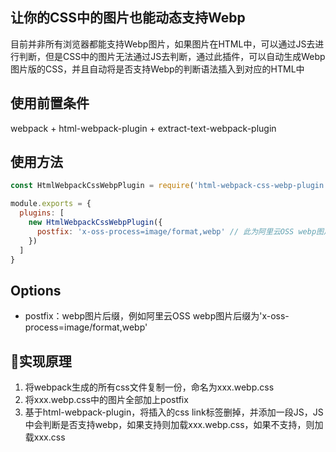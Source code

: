 ## 让你的CSS中的图片也能动态支持Webp
目前并非所有浏览器都能支持Webp图片，如果图片在HTML中，可以通过JS去进行判断，但是CSS中的图片无法通过JS去判断，通过此插件，可以自动生成Webp图片版的CSS，并且自动将是否支持Webp的判断语法插入到对应的HTML中

## 使用前置条件
webpack + html-webpack-plugin + extract-text-webpack-plugin

## 使用方法

``` javascript
const HtmlWebpackCssWebpPlugin = require('html-webpack-css-webp-plugin');

module.exports = {
  plugins: [
    new HtmlWebpackCssWebpPlugin({
      postfix: 'x-oss-process=image/format,webp' // 此为阿里云OSS webp图片后缀，其他OSS自行查询文档
    })
  ]
}
```

## Options
* postfix：webp图片后缀，例如阿里云OSS webp图片后缀为'x-oss-process=image/format,webp'

## 实现原理
1. 将webpack生成的所有css文件复制一份，命名为xxx.webp.css
2. 将xxx.webp.css中的图片全部加上postfix
3. 基于html-webpack-plugin，将插入的css link标签删掉，并添加一段JS，JS中会判断是否支持webp，如果支持则加载xxx.webp.css，如果不支持，则加载xxx.css